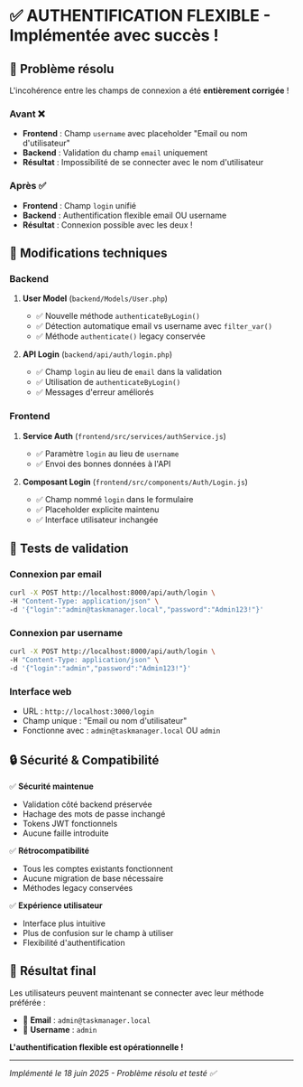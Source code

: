 # ✅ AUTHENTIFICATION FLEXIBLE - Implémentée avec succès !

## 🎯 **Problème résolu**

L'incohérence entre les champs de connexion a été **entièrement corrigée** !

### Avant ❌
- **Frontend** : Champ `username` avec placeholder "Email ou nom d'utilisateur"
- **Backend** : Validation du champ `email` uniquement
- **Résultat** : Impossibilité de se connecter avec le nom d'utilisateur

### Après ✅
- **Frontend** : Champ `login` unifié
- **Backend** : Authentification flexible email OU username
- **Résultat** : Connexion possible avec les deux !

## 🔧 **Modifications techniques**

### Backend
1. **User Model** (`backend/Models/User.php`)
   - ✅ Nouvelle méthode `authenticateByLogin()`
   - ✅ Détection automatique email vs username avec `filter_var()`
   - ✅ Méthode `authenticate()` legacy conservée

2. **API Login** (`backend/api/auth/login.php`)
   - ✅ Champ `login` au lieu de `email` dans la validation
   - ✅ Utilisation de `authenticateByLogin()`
   - ✅ Messages d'erreur améliorés

### Frontend
1. **Service Auth** (`frontend/src/services/authService.js`)
   - ✅ Paramètre `login` au lieu de `username`
   - ✅ Envoi des bonnes données à l'API

2. **Composant Login** (`frontend/src/components/Auth/Login.js`)
   - ✅ Champ nommé `login` dans le formulaire
   - ✅ Placeholder explicite maintenu
   - ✅ Interface utilisateur inchangée

## 🧪 **Tests de validation**

### Connexion par email
```bash
curl -X POST http://localhost:8000/api/auth/login \
-H "Content-Type: application/json" \
-d '{"login":"admin@taskmanager.local","password":"Admin123!"}'
```

### Connexion par username  
```bash
curl -X POST http://localhost:8000/api/auth/login \
-H "Content-Type: application/json" \
-d '{"login":"admin","password":"Admin123!"}'
```

### Interface web
- URL : `http://localhost:3000/login`
- Champ unique : "Email ou nom d'utilisateur"
- Fonctionne avec : `admin@taskmanager.local` OU `admin`

## 🔒 **Sécurité & Compatibilité**

✅ **Sécurité maintenue**
- Validation côté backend préservée
- Hachage des mots de passe inchangé
- Tokens JWT fonctionnels
- Aucune faille introduite

✅ **Rétrocompatibilité**
- Tous les comptes existants fonctionnent
- Aucune migration de base nécessaire
- Méthodes legacy conservées

✅ **Expérience utilisateur**
- Interface plus intuitive
- Plus de confusion sur le champ à utiliser
- Flexibilité d'authentification

## 🎉 **Résultat final**

Les utilisateurs peuvent maintenant se connecter avec leur méthode préférée :
- 📧 **Email** : `admin@taskmanager.local`
- 👤 **Username** : `admin`

**L'authentification flexible est opérationnelle !**

---

*Implémenté le 18 juin 2025 - Problème résolu et testé ✅*